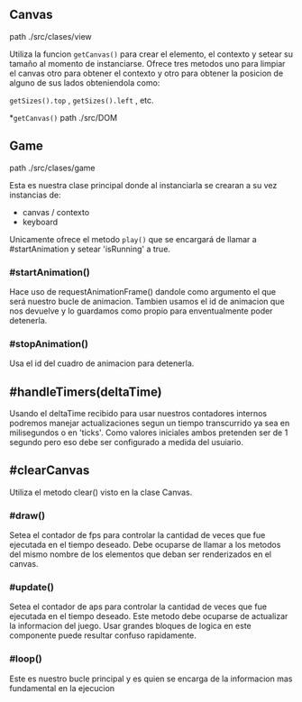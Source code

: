 ## Canvas

path ./src/clases/view

Utiliza la funcion `getCanvas()` para crear el elemento, el contexto y setear su tamaño al momento de instanciarse.
Ofrece tres metodos uno para limpiar el canvas otro para obtener el contexto y otro para obtener la posicion de alguno de sus lados obteniendola como:

`getSizes().top` , `getSizes().left` , etc.

\*`getCanvas()` path ./src/DOM

## Game

path ./src/clases/game

Esta es nuestra clase principal donde al instanciarla se crearan a su vez instancias de:

- canvas / contexto
- keyboard

Unicamente ofrece el metodo `play()` que se encargará de llamar a #startAnimation y setear 'isRunning' a true.

### #startAnimation()

Hace uso de requestAnimationFrame() dandole como argumento el que será nuestro bucle de animacion. Tambien usamos el id de animacion que nos devuelve y lo guardamos como propio para enventualmente poder detenerla.

### #stopAnimation()

Usa el id del cuadro de animacion para detenerla.

## #handleTimers(deltaTime)

Usando el deltaTime recibido para usar nuestros contadores internos podremos manejar actualizaciones segun un tiempo transcurrido ya sea en milisegundos o en 'ticks'. Como valores iniciales ambos pretenden ser de 1 segundo pero eso debe ser configurado a medida del usuiario.

## #clearCanvas

Utiliza el metodo clear() visto en la clase Canvas.

### #draw()

Setea el contador de fps para controlar la cantidad de veces que fue ejecutada en el tiempo deseado.
Debe ocuparse de llamar a los metodos del mismo nombre de los elementos que deban ser renderizados en el canvas.

### #update()

Setea el contador de aps para controlar la cantidad de veces que fue ejecutada en el tiempo deseado.
Este metodo debe ocuparse de actualizar la informacion del juego. Usar grandes bloques de logica en este componente puede resultar confuso rapidamente.

### #loop()

Este es nuestro bucle principal y es quien se encarga de la informacion mas fundamental en la ejecucion
